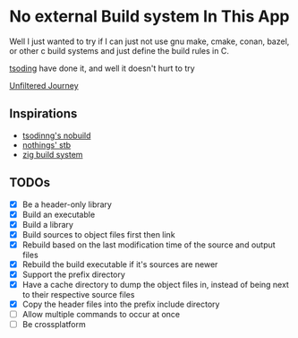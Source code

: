 # No external Build system In This App

Well I just wanted to try if I can just not use gnu make, cmake, conan, bazel,
or other c build systems and just define the build rules in C.

[tsoding](https://github.com/tsoding) have done it, and well it doesn't hurt to
try

[Unfiltered Journey](https://www.youtube.com/watch?v=3WnfNWqSwLg&list=PLtBi6iGOJtqg4Aimt-C-vYChz6_boprmp&pp=gAQBiAQB)

## Inspirations
-   [tsodinng's nobuild](https://github.com/tsoding/nobuild)
-   [nothings' stb](https://github.com/nothings/stb)
-   [zig build system](https://ziglang.org/learn/build-system/)

## TODOs

-   [x] Be a header-only library
-   [x] Build an executable
-   [x] Build a library
-   [x] Build sources to object files first then link
-   [x] Rebuild based on the last modification time of the source and output
        files
-   [x] Rebuild the build executable if it's sources are newer
-   [x] Support the prefix directory
-   [x] Have a cache directory to dump the object files in, instead of being
        next to their respective source files
-   [x] Copy the header files into the prefix include directory
-   [ ] Allow multiple commands to occur at once
-   [ ] Be crossplatform
